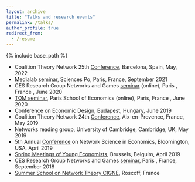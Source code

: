 ```yaml
---
layout: archive
title: "Talks and research events" 
permalink: /talks/
author_profile: true
redirect_from:
  - /resume
---
```


{% include base_path %}

* Coalition Theory Network 25th [Conference](https://ctn2022.sciencesconf.org/data/pages/CTN_1.pdf), Barcelona, Spain, May, 2022
* Medialab [seminar](https://medialab.sciencespo.fr/en/news/suivi-des-interventions-liees-a-la-desinformation-sur-les-principales-plateformes-de-medias-sociaux/), Sciences Po, Paris, France, September 2021
* CES Research Group Networks and Games [seminar](https://sites.google.com/site/cesworkinggroupnetworks/) (online), Paris , France , June 2020
* [TOM seminar](https://www.parisschoolofeconomics.eu/en/research/seminars/lunch-s-theory-organisation-markets-tom/), Paris School of Economics (online), Paris, France , June 2020
* Conference on Economic Design, Budapest, Hungary, June 2019
* Coalition Theory Network 24th [Conference](http://www.coalitiontheory.net/content/24th-coalition-theory-network-workshop), Aix-en-Provence, France, May 2019
* Networks reading group, University of Cambridge, Cambridge, UK, May 2019
* 5th Annual [Conference](https://drive.google.com/file/d/1a7_-N_Vx5XbYDPymIQzWh_ksuvp5b8FY/view) on Network Science in Economics, Bloomington, USA, April 2019
* [Spring Meetings of Young Economists](https://eaye.weebly.com/), Brussels, Belguim, April 2019
* CES Research Group Networks and Games [seminar](https://sites.google.com/site/cesworkinggroupnetworks/), Paris , France, September 2018
* [Summer School on Network Theory CIGNE](https://sites.google.com/site/cigneworkshop2017/), Roscoff, France
